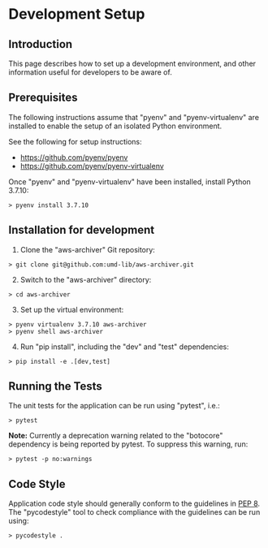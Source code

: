 # Development Setup

## Introduction

This page describes how to set up a development environment, and other
information useful for developers to be aware of.

## Prerequisites

The following instructions assume that "pyenv" and "pyenv-virtualenv" are
installed to enable the setup of an isolated Python environment.

See the following for setup instructions:

* <https://github.com/pyenv/pyenv>
* <https://github.com/pyenv/pyenv-virtualenv>

Once "pyenv" and "pyenv-virtualenv" have been installed, install Python 3.7.10:

```
> pyenv install 3.7.10
```

## Installation for development

1) Clone the "aws-archiver" Git repository:

```
> git clone git@github.com:umd-lib/aws-archiver.git
```

2) Switch to the "aws-archiver" directory:

```
> cd aws-archiver
```

3) Set up the virtual environment:

```
> pyenv virtualenv 3.7.10 aws-archiver
> pyenv shell aws-archiver
```

4) Run "pip install", including the "dev" and "test" dependencies:

```
> pip install -e .[dev,test]
```

## Running the Tests

The unit tests for the application can be run using "pytest", i.e.:

```
> pytest
```

**Note:** Currently a deprecation warning related to the "botocore" dependency
is being reported by pytest. To suppress this warning, run:

```
> pytest -p no:warnings
```

## Code Style

Application code style should generally conform to the guidelines in
[PEP 8](https://www.python.org/dev/peps/pep-0008/). The "pycodestyle" tool
to check compliance with the guidelines can be run using:

```
> pycodestyle .
```
